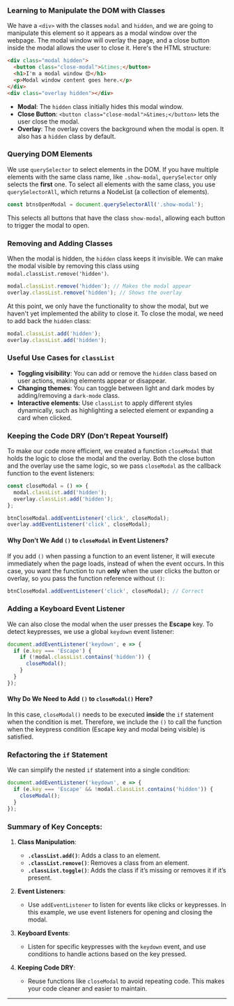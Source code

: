 ### Learning to Manipulate the DOM with Classes

We have a `<div>` with the classes `modal` and `hidden`, and we are going to manipulate this element so it appears as a modal window over the webpage. The modal window will overlay the page, and a close button inside the modal allows the user to close it. Here's the HTML structure:

```html
<div class="modal hidden">
  <button class="close-modal">&times;</button>
  <h1>I'm a modal window 😍</h1>
  <p>Modal window content goes here.</p>
</div>
<div class="overlay hidden"></div>
```

- **Modal**: The `hidden` class initially hides this modal window.
- **Close Button**: `<button class="close-modal">&times;</button>` lets the user close the modal.
- **Overlay**: The overlay covers the background when the modal is open. It also has a `hidden` class by default.

### Querying DOM Elements

We use `querySelector` to select elements in the DOM. If you have multiple elements with the same class name, like `.show-modal`, `querySelector` only selects the **first** one. To select all elements with the same class, you use `querySelectorAll`, which returns a NodeList (a collection of elements).

```javascript
const btnsOpenModal = document.querySelectorAll('.show-modal');
```

This selects all buttons that have the class `show-modal`, allowing each button to trigger the modal to open.

### Removing and Adding Classes

When the modal is hidden, the `hidden` class keeps it invisible. We can make the modal visible by removing this class using `modal.classList.remove('hidden')`.

```javascript
modal.classList.remove('hidden'); // Makes the modal appear
overlay.classList.remove('hidden'); // Shows the overlay
```

At this point, we only have the functionality to show the modal, but we haven't yet implemented the ability to close it. To close the modal, we need to add back the `hidden` class:

```javascript
modal.classList.add('hidden');
overlay.classList.add('hidden');
```

### Useful Use Cases for `classList`

- **Toggling visibility**: You can add or remove the `hidden` class based on user actions, making elements appear or disappear.
- **Changing themes**: You can toggle between light and dark modes by adding/removing a `dark-mode` class.
- **Interactive elements**: Use `classList` to apply different styles dynamically, such as highlighting a selected element or expanding a card when clicked.

### Keeping the Code DRY (Don’t Repeat Yourself)

To make our code more efficient, we created a function `closeModal` that holds the logic to close the modal and the overlay. Both the close button and the overlay use the same logic, so we pass `closeModal` as the callback function to the event listeners:

```javascript
const closeModal = () => {
  modal.classList.add('hidden');
  overlay.classList.add('hidden');
};

btnCloseModal.addEventListener('click', closeModal);
overlay.addEventListener('click', closeModal);
```

#### Why Don’t We Add `()` to `closeModal` in Event Listeners?

If you add `()` when passing a function to an event listener, it will execute immediately when the page loads, instead of when the event occurs. In this case, you want the function to run **only** when the user clicks the button or overlay, so you pass the function reference without `()`:

```javascript
btnCloseModal.addEventListener('click', closeModal); // Correct
```

### Adding a Keyboard Event Listener

We can also close the modal when the user presses the **Escape** key. To detect keypresses, we use a global `keydown` event listener:

```javascript
document.addEventListener('keydown', e => {
  if (e.key === 'Escape') {
    if (!modal.classList.contains('hidden')) {
      closeModal();
    }
  }
});
```

#### Why Do We Need to Add `()` to `closeModal()` Here?

In this case, `closeModal()` needs to be executed **inside** the `if` statement when the condition is met. Therefore, we include the `()` to call the function when the keypress condition (Escape key and modal being visible) is satisfied.

### Refactoring the `if` Statement

We can simplify the nested `if` statement into a single condition:

```javascript
document.addEventListener('keydown', e => {
  if (e.key === 'Escape' && !modal.classList.contains('hidden')) {
    closeModal();
  }
});
```

### Summary of Key Concepts:

1. **Class Manipulation**:

   - **`.classList.add()`**: Adds a class to an element.
   - **`.classList.remove()`**: Removes a class from an element.
   - **`.classList.toggle()`**: Adds the class if it’s missing or removes it if it’s present.

2. **Event Listeners**:

   - Use `addEventListener` to listen for events like clicks or keypresses. In this example, we use event listeners for opening and closing the modal.

3. **Keyboard Events**:

   - Listen for specific keypresses with the `keydown` event, and use conditions to handle actions based on the key pressed.

4. **Keeping Code DRY**:
   - Reuse functions like `closeModal` to avoid repeating code. This makes your code cleaner and easier to maintain.

---
